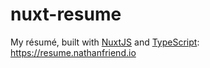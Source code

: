# nuxt-resume

My résumé, built with [NuxtJS](https://nuxtjs.org/guide/installation) and [TypeScript](http://www.typescriptlang.org/): https://resume.nathanfriend.io